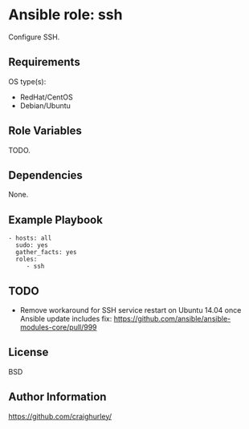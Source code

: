 Ansible role: ssh
=================

Configure SSH.

Requirements
------------

OS type(s):
- RedHat/CentOS
- Debian/Ubuntu

Role Variables
--------------

TODO.

Dependencies
------------

None.

Example Playbook
----------------

    - hosts: all
      sudo: yes
      gather_facts: yes
      roles:
         - ssh

TODO
----

- Remove workaround for SSH service restart on Ubuntu 14.04 once Ansible update includes fix: https://github.com/ansible/ansible-modules-core/pull/999

License
-------

BSD

Author Information
------------------

https://github.com/craighurley/
